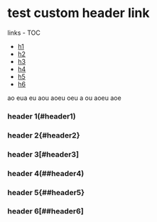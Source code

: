 # test custom header link

links - TOC
- [h1](#header1)
- [h2](#header2)
- [h3](#header3)
- [h4](#header4)
- [h5](#header5)
- [h6](#header6)

ao
eua
eu
aou
aoeu
oeu
a
ou
aoeu
aoe


### header 1(#header1)

### header 2{#header2}

### header 3[#header3]

### header 4(##header4)

### header 5{##header5}

### header 6[##header6]
